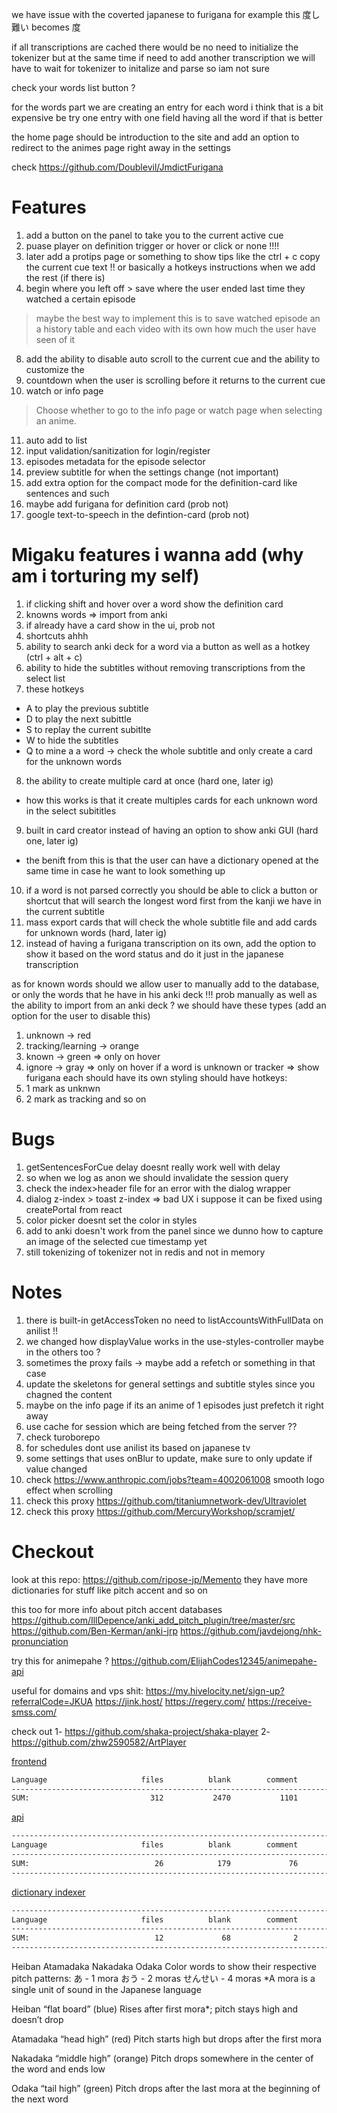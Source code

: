 we have issue with the coverted japanese to furigana for example 
this 度し難い becomes 度

if all transcriptions are cached there would be no need to initialize the tokenizer but at the same time if need to add another transcription we will have to wait for tokenizer to initalize and parse so iam not sure

check your words list button ?

for the words part we are creating an entry for each word i think that is a bit expensive be try one entry with one field having all the word if that is better

the home page should be introduction to the site and add an option to redirect to the animes page right away in the settings

check https://github.com/Doublevil/JmdictFurigana

# Features
1. add a button on the panel to take you to the current active cue
5. puase player on definition trigger or hover or click or none !!!!
6. later add a protips page or something to show tips like the ctrl + c copy the current cue text !! or basically a hotkeys instructions when we add the rest (if there is)
7. begin where you left off > save where the user ended last time they watched a certain episode
>   maybe the best way to implement this is to save watched episode an a history table and each video with its own how much the user have seen of it
8. add the ability to disable auto scroll to the current cue and the ability to customize the
9. countdown when the user is scrolling before it returns to the current cue
10. watch or info page
>    Choose whether to go to the info page or watch page when selecting an anime.
11. auto add to list
12. input validation/sanitization for login/register
13. episodes metadata for the episode selector
14. preview subtitle for when the settings change (not important)
15. add extra option for the compact mode for the definition-card like sentences and such
16. maybe add furigana for definition card (prob not)
17. google text-to-speech in the defintion-card (prob not)

# Migaku features i wanna add (why am i torturing my self)
1. if clicking shift and hover over a word show the definition card
2. knowns words => import from anki
3. if already have a card show in the ui, prob not
4. shortcuts ahhh
5. ability to search anki deck for a word via a button as well as a hotkey (ctrl + alt + c)
6. ability to hide the subtitles without removing transcriptions from the select list 
7. these hotkeys
- A to play the previous subtitle
- D to play the next subittle
- S to replay the current subitlte
- W to hide the subtitles
- Q to mine a a word -> check the whole subtitle and only create a card for the unknown words
8. the ability to create multiple card at once (hard one, later ig)
- how this works is that it create multiples cards for each unknown word in the select subititles
9. built in card creator instead of having an option to show anki GUI (hard one, later ig)
- the benift from this is that the user can have a dictionary opened at the same time in case he want to look something up
10. if a word is not parsed correctly you should be able to click a button or shortcut that will search the longest word first from the kanji we have in the current subtitle
11. mass export cards that will check the whole subtitle file and add cards for unknown words (hard, later ig)
12. instead of having a furigana transcription on its own, add the option to show it based on the word status and do it just in the japanese transcription

as for known words should we allow user to manually add to the database,
or only the words that he have in his anki deck !!!
prob manually as well as the ability to import from an anki deck ?
we should have these types (add an option for the user to disable this)
1. unknown -> red
2. tracking/learning -> orange
3. known -> green => only on hover
4. ignore -> gray => only on hover
if a word is unknown or tracker => show furigana
each should have its own styling
should have hotkeys: 
1. 1 mark as unknwn
2. 2 mark as tracking and so on

# Bugs
1. getSentencesForCue delay doesnt really work well with delay
2. so when we log as anon we should invalidate the session query
3. check the index>header file for an error with the dialog wrapper
4. dialog z-index > toast z-index => bad UX i suppose it can be fixed using createPortal from react
5. color picker doesnt set the color in styles
6. add to anki doesn't work from the panel since we dunno how to capture an image of the selected cue timestamp yet
7. still tokenizing of tokenizer not in redis and not in memory
 
# Notes
1. there is built-in getAccessToken no need to listAccountsWithFullData on anilist !!
2. we changed how displayValue works in the use-styles-controller maybe in the others too ?
3. sometimes the proxy fails -> maybe add a refetch or something in that case
4. update the skeletons for general settings and subtitle styles since you chagned the content
5. maybe on the info page if its an anime of 1 episodes just prefetch it right away
6. use cache for session which are being fetched from the server ??
7. check turoborepo
8. for schedules dont use anilist its based on japanese tv
9. some settings that uses onBlur to update, make sure to only update if value changed
10. check https://www.anthropic.com/jobs?team=4002061008 smooth logo effect when scrolling
11. check this proxy https://github.com/titaniumnetwork-dev/Ultraviolet
12. check this proxy https://github.com/MercuryWorkshop/scramjet/

# Checkout

look at this repo: https://github.com/ripose-jp/Memento
they have more dictionaries for stuff like pitch accent and so on

this too for more info about pitch accent databases
https://github.com/IllDepence/anki_add_pitch_plugin/tree/master/src
https://github.com/Ben-Kerman/anki-jrp
https://github.com/javdejong/nhk-pronunciation

try this for animepahe ?
https://github.com/ElijahCodes12345/animepahe-api

useful for domains and vps shit:
https://my.hivelocity.net/sign-up?referralCode=JKUA
https://jink.host/
https://regery.com/
https://receive-smss.com/

check out
1- https://github.com/shaka-project/shaka-player
2- https://github.com/zhw2590582/ArtPlayer

[frontend](https://github.com/ywyher/better-melon)
```bash
Language                     files          blank        comment           code
-------------------------------------------------------------------------------
SUM:                           312           2470           1101          20599
```

[api](https://github.com/ywyher/better-melon-api)
```bash
-------------------------------------------------------------------------------
Language                     files          blank        comment           code
-------------------------------------------------------------------------------
SUM:                            26            179             76           1340
-------------------------------------------------------------------------------
```

[dictionary indexer](https://github.com/ywyher/better-melon-dictionary-indexer)
```bash
-------------------------------------------------------------------------------
Language                     files          blank        comment           code
-------------------------------------------------------------------------------
SUM:                            12             68              2            483
-------------------------------------------------------------------------------
```

Heiban
Atamadaka
Nakadaka
Odaka
Color words to show their respective pitch patterns:
あ - 1 mora
おう - 2 moras
せんせい - 4 moras
*A mora is a single unit of sound in the Japanese language

Heiban “flat board” (blue)
Rises after first mora*; pitch stays high and doesn’t drop

Atamadaka “head high” (red)
Pitch starts high but drops after the first mora

Nakadaka “middle high” (orange)
Pitch drops somewhere in the center of the word and ends low

Odaka “tail high” (green)
Pitch drops after the last mora at the beginning of the next word
